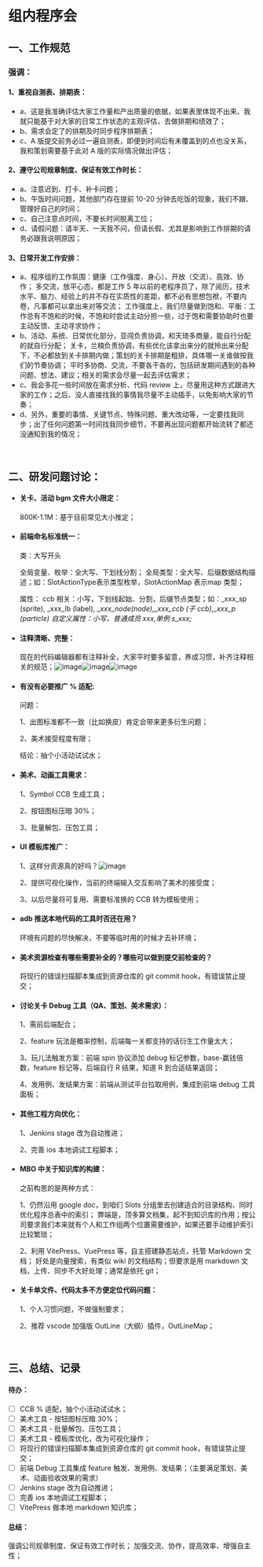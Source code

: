 # 组内程序会

## 一、工作规范

### 强调：

#### 1、重视自测表、排期表：

- a、这是我准确评估大家工作量和产出质量的依据，如果表里体现不出来、我就只能基于对大家的日常工作状态的主观评估，去做排期和绩效了；
- b、需求会定了的排期及时同步程序排期表；
- c、A 版提交前务必过一遍自测表，即便到时间后有未覆盖到的点也没关系，我和策划需要基于此对 A 版的实际情况做出评估；

#### 2、遵守公司规章制度、保证有效工作时长：

- a、注意迟到、打卡、补卡问题；
- b、午饭时间问题，其他部门存在提前 10-20 分钟去吃饭的现象，我们不跟、管理好自己的时间；
- c、自己注意点时间，不要长时间脱离工位；
- d、请假问题：请半天、一天我不问，但请长假、尤其是影响到工作排期的请务必跟我说明原因；

#### 3、日常开发工作安排：

- a、程序组的工作氛围：健康（工作强度、身心）、开放（交流）、高效、协作；
  多交流，放平心态，都是工作 5 年以前的老程序员了，除了阅历，技术水平、脑力、经验上的并不存在实质性的差距，都不必有思想包袱，不要内卷，凡事都可以拿出来对等交流；
  工作强度上，我们尽量做到饱和、平衡：工作总有不饱和的时候，不饱和时尝试主动分担一些，过于饱和需要协助时也要主动反馈、主动寻求协作；
- b、活动、系统、日常优化部分，亚闯负责协调，和天琦多商量，能自行分配的就自行分配；
  关卡，兰楠负责协调，有些优化该拿出来分的就拎出来分配下，不必都放到关卡排期内做；策划的关卡排期是粗排，具体哪一关谁做按我们的节奏协调；
  平时多协商、交流，不要各干各的，包括研发期间遇到的各种问题、想法、建议；相关的需求会尽量一起去评估需求；
- c、我会多花一些时间放在需求分析、代码 review 上，尽量用这种方式跟进大家的工作；之后、没人直接找我的事情我尽量不主动插手，以免影响大家的节奏；
- d、另外，重要的事情、关键节点、特殊问题、重大改动等，一定要找我同步；出了任何问题第一时间找我同步细节，不要再出现问题都开始流转了都还没通知到我的情况；

‍

## 二、研发问题讨论：

- #### 关卡、活动 bgm 文件大小限定：

  800K-1.1M：基于目前常见大小推定；
- #### 前端命名标准统一：

  类：大写开头

  全局变量、枚举：全大写、下划线分割；
  全局类型：全大写、后缀数据结构描述；如：SlotActionType表示类型枚举，SlotActionMap 表示map 类型；

  属性：
  ccb 相关：小写，下划线起始、分割，后缀节点类型；如：_xxx_sp (sprite), _xxx_lb (label), _*xxx_node(node),_xxx_ccb (子 ccb),_xxx_p (particle)*
  *自定义属性：小写，普通成员 xxx,单例 s_xxx;*
- #### 注释清晰、完整：

  现在的代码编辑器都有注释补全，大家平时要多留意，养成习惯，补齐注释相关的规范；![image](http://localhost:5173/WTC-Docs/assets/1758120878192_791e8fe5.png)![image](http://localhost:5173/WTC-Docs/assets/1758120878193_00073df8.png)![image](http://localhost:5173/WTC-Docs/assets/1758120878193_5aaef494.png)
- #### 有没有必要推广 % 适配:

  问题：

  1、出图标准都不一致（比如换皮）肯定会带来更多衍生问题；

  2、美术接受程度有限；

  结论：抽个小活动试试水；
- #### 美术、动画工具需求：

  1、Symbol CCB 生成工具；

  2、按钮图标压暗 30%；

  3、批量解包、压包工具；
- #### UI 模板库推广：

  1、这样分资源真的好吗？![image](http://localhost:5173/WTC-Docs/assets/1758120878194_b68780fa.png)

  2、提供可视化操作，当前的终端输入交互影响了美术的接受度；

  3、以后尽量将可复用、需要标准换的 CCB 转为模板使用；
- #### adb 推送本地代码的工具时否还在用？

  环境有问题的尽快解决，不要等临时用的时候才去补环境；
- #### 美术资源检查有哪些需要补全的？哪些可以做到提交前检查的？

  将现行的错误扫描脚本集成到资源仓库的 git commit hook，有错误禁止提交；
- #### 讨论关卡 Debug 工具（QA、策划、美术需求）：

  1、需前后端配合；

  2、feature 玩法是概率控制，后端每一关都支持的话衍生工作量太大；

  3、玩儿法触发方案：前端 spin 协议添加 debug 标记参数，base-赢钱倍数，feature 标记等，后端自行 R 结果，知道 R 到合适结果返回；

  4、发用例、发结果方案：前端从测试平台拉取用例，集成到前端 debug 工具面板；
- #### 其他工程方向优化：

  1、Jenkins stage 改为自动推进；

  2、完善 ios 本地调试工程脚本；
- #### MBO 中关于知识库的构建：

  之前构思的是两种方式：

  1、仍然沿用 google doc，到咱们 Slots 分组里去创建适合的目录结构、同时优化程序总表中的索引；
  弊端是，顶多算文档集，起不到知识库的作用；按公司要求我们本来就有个人和工作组两个位置需要维护，如果还要手动维护索引比较繁琐；

  2、利用 VitePress、VuePress 等，自主搭建静态站点，托管 Markdown 文档；
  好处是向量搜索，有类似 wiki 的文档结构；但要求是用 markdown 文档，上传、同步不大好处理；通常是依托 git；
- #### 关卡单文件、代码太多不方便定位代码问题：

  1、个人习惯问题，不做强制要求；

  2、推荐 vscode 加强版 OutLine（大纲）插件，OutLineMap；

‍

## 三、总结、记录

#### 待办：

- [ ] CCB % 适配，抽个小活动试试水；
- [ ] 美术工具 - 按钮图标压暗 30%；
- [ ] 美术工具 - 批量解包、压包工具；
- [ ] 美术工具 - 模板库优化，改为可视化操作；
- [ ] 将现行的错误扫描脚本集成到资源仓库的 git commit hook，有错误禁止提交；
- [ ] 前端 Debug 工具集成 feature 触发、发用例、发结果；（主要满足策划、美术、动画验收效果的需求）
- [ ] Jenkins stage 改为自动推进；
- [ ] 完善 ios 本地调试工程脚本；
- [ ] VitePress 做本地 markdown 知识库；

#### 总结：

强调公司规章制度、保证有效工作时长；
加强交流、协作，提高效率、增强自主性；

‍

